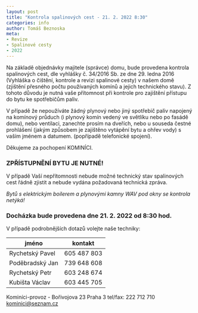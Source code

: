 ```yaml
---
layout: post
title: "Kontrola spalinových cest - 21. 2. 2022 8:30"
categories: info
author: Tomáš Beznoska
meta:
- Revize
- Spalinové cesty
- 2022
---
```


Na základě objednávky majitele (správce) domu, bude provedena kontrola spalinových cest, dle vyhlášky č. 34/2016 Sb. ze dne 29. ledna 2016 (Vyhláška o čištění, kontrole a revizi spalinové cesty) v našem domě (zjištění přesného počtu používaných komínů a jejich technického stavu). Z tohoto důvodu je nutná vaše přítomnost při kontrole pro zajištění přístupu do bytu ke spotřebičům paliv.

V případě že nepoužíváte žádný plynový nebo jiný spotřebič paliv napojený na komínový průduch (i plynový komín vedený ve světlíku nebo po fasádě domu), nebo ventilaci, zanechte prosím na dveřích, nebo u souseda čestné prohlášení (jakým způsobem je zajištěno vytápění bytu a ohřev vody) s vaším jménem a datumem. 
(popřípadě telefonické spojení).

Děkujeme za pochopení KOMINÍCI.

### ZPŘÍSTUPNĚNÍ BYTU JE NUTNÉ!

V případě Vaší nepřítomnosti nebude možné technický stav spalinových cest řádně zjistit a nebude vydána požadovaná technická zpráva.

*Bytů s elektrickým boilerem a plynovými kamny WAV pod okny se kontrola netýká!*

### Docházka bude provedena dne **21. 2. 2022 od 8:30 hod.**

V případě podrobnějších dotazů volejte naše techniky:

jméno|kontakt
-|-
Rychetský Pavel|605 487 803
Poděbradský Jan|739 648 608
Rychetský Petr|603 248 674
Kubišta Václav|603 445 705

Kominíci-provoz - Bořivojova 23 Praha 3
tel/fax: 222 712 710
kominici@seznam.cz
